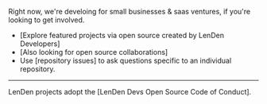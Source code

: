 Right now, we're develoing for small businesses & saas ventures, if you're looking to get involved.

* [Explore featured projects via open source created by LenDen Developers]
* [Also looking for open source collaborations]
* Use [repository issues] to ask questions specific to an individual repository.

----

LenDen projects adopt the [LenDen Devs Open Source Code of Conduct].
